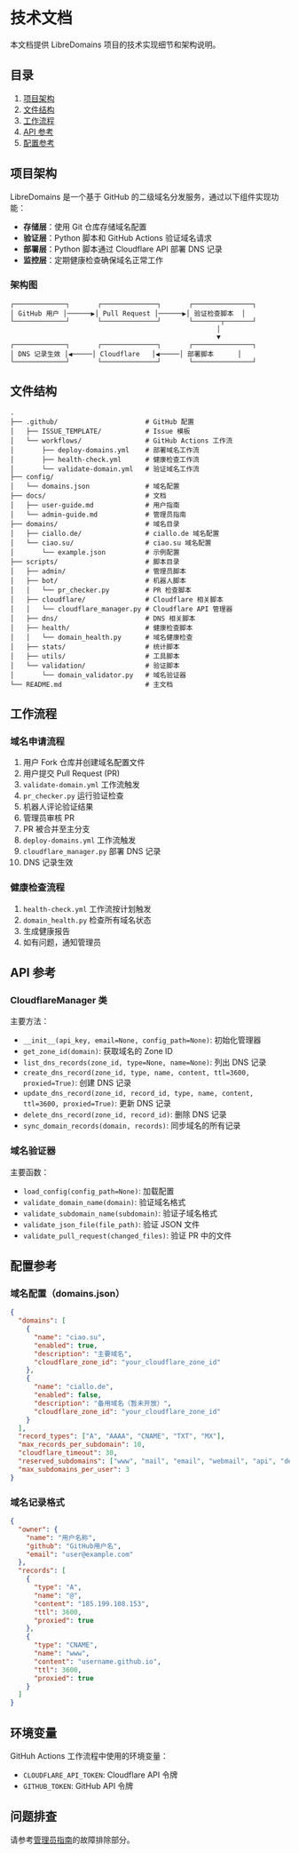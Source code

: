 # 技术文档

本文档提供 LibreDomains 项目的技术实现细节和架构说明。

## 目录

1. [项目架构](#项目架构)
2. [文件结构](#文件结构)
3. [工作流程](#工作流程)
4. [API 参考](#api-参考)
5. [配置参考](#配置参考)

## 项目架构

LibreDomains 是一个基于 GitHub 的二级域名分发服务，通过以下组件实现功能：

- **存储层**：使用 Git 仓库存储域名配置
- **验证层**：Python 脚本和 GitHub Actions 验证域名请求
- **部署层**：Python 脚本通过 Cloudflare API 部署 DNS 记录
- **监控层**：定期健康检查确保域名正常工作

### 架构图

```
┌─────────────┐       ┌──────────────┐       ┌───────────────┐
│ GitHub 用户 │──────▶│ Pull Request │──────▶│ 验证检查脚本  │
└─────────────┘       └──────────────┘       └───────┬───────┘
                                                    │
                                                    ▼
┌─────────────┐       ┌──────────────┐       ┌───────────────┐
│ DNS 记录生效 │◀─────│ Cloudflare   │◀─────│ 部署脚本      │
└─────────────┘       └──────────────┘       └───────────────┘
```

## 文件结构

```
.
├── .github/                      # GitHub 配置
│   ├── ISSUE_TEMPLATE/           # Issue 模板
│   └── workflows/                # GitHub Actions 工作流
│       ├── deploy-domains.yml    # 部署域名工作流
│       ├── health-check.yml      # 健康检查工作流
│       └── validate-domain.yml   # 验证域名工作流
├── config/
│   └── domains.json              # 域名配置
├── docs/                         # 文档
│   ├── user-guide.md             # 用户指南
│   └── admin-guide.md            # 管理员指南
├── domains/                      # 域名目录
│   ├── ciallo.de/                # ciallo.de 域名配置
│   └── ciao.su/                  # ciao.su 域名配置
│       └── example.json          # 示例配置
├── scripts/                      # 脚本目录
│   ├── admin/                    # 管理员脚本
│   ├── bot/                      # 机器人脚本
│   │   └── pr_checker.py         # PR 检查脚本
│   ├── cloudflare/               # Cloudflare 相关脚本
│   │   └── cloudflare_manager.py # Cloudflare API 管理器
│   ├── dns/                      # DNS 相关脚本
│   ├── health/                   # 健康检查脚本
│   │   └── domain_health.py      # 域名健康检查
│   ├── stats/                    # 统计脚本
│   ├── utils/                    # 工具脚本
│   └── validation/               # 验证脚本
│       └── domain_validator.py   # 域名验证器
└── README.md                     # 主文档
```

## 工作流程

### 域名申请流程

1. 用户 Fork 仓库并创建域名配置文件
2. 用户提交 Pull Request (PR)
3. `validate-domain.yml` 工作流触发
4. `pr_checker.py` 运行验证检查
5. 机器人评论验证结果
6. 管理员审核 PR
7. PR 被合并至主分支
8. `deploy-domains.yml` 工作流触发
9. `cloudflare_manager.py` 部署 DNS 记录
10. DNS 记录生效

### 健康检查流程

1. `health-check.yml` 工作流按计划触发
2. `domain_health.py` 检查所有域名状态
3. 生成健康报告
4. 如有问题，通知管理员

## API 参考

### CloudflareManager 类

主要方法：

- `__init__(api_key, email=None, config_path=None)`: 初始化管理器
- `get_zone_id(domain)`: 获取域名的 Zone ID
- `list_dns_records(zone_id, type=None, name=None)`: 列出 DNS 记录
- `create_dns_record(zone_id, type, name, content, ttl=3600, proxied=True)`: 创建 DNS 记录
- `update_dns_record(zone_id, record_id, type, name, content, ttl=3600, proxied=True)`: 更新 DNS 记录
- `delete_dns_record(zone_id, record_id)`: 删除 DNS 记录
- `sync_domain_records(domain, records)`: 同步域名的所有记录

### 域名验证器

主要函数：

- `load_config(config_path=None)`: 加载配置
- `validate_domain_name(domain)`: 验证域名格式
- `validate_subdomain_name(subdomain)`: 验证子域名格式
- `validate_json_file(file_path)`: 验证 JSON 文件
- `validate_pull_request(changed_files)`: 验证 PR 中的文件

## 配置参考

### 域名配置（domains.json）

```json
{
  "domains": [
    {
      "name": "ciao.su",
      "enabled": true,
      "description": "主要域名",
      "cloudflare_zone_id": "your_cloudflare_zone_id"
    },
    {
      "name": "ciallo.de",
      "enabled": false,
      "description": "备用域名（暂未开放）",
      "cloudflare_zone_id": "your_cloudflare_zone_id"
    }
  ],
  "record_types": ["A", "AAAA", "CNAME", "TXT", "MX"],
  "max_records_per_subdomain": 10,
  "cloudflare_timeout": 30,
  "reserved_subdomains": ["www", "mail", "email", "webmail", "api", "dev", "blog", "app", "admin", "ns", "dns"],
  "max_subdomains_per_user": 3
}
```

### 域名记录格式

```json
{
  "owner": {
    "name": "用户名称",
    "github": "GitHub用户名",
    "email": "user@example.com"
  },
  "records": [
    {
      "type": "A",
      "name": "@",
      "content": "185.199.108.153",
      "ttl": 3600,
      "proxied": true
    },
    {
      "type": "CNAME",
      "name": "www",
      "content": "username.github.io",
      "ttl": 3600,
      "proxied": true
    }
  ]
}
```

## 环境变量

GitHuh Actions 工作流程中使用的环境变量：

- `CLOUDFLARE_API_TOKEN`: Cloudflare API 令牌
- `GITHUB_TOKEN`: GitHub API 令牌

## 问题排查

请参考[管理员指南](./admin-guide.md)的故障排除部分。
